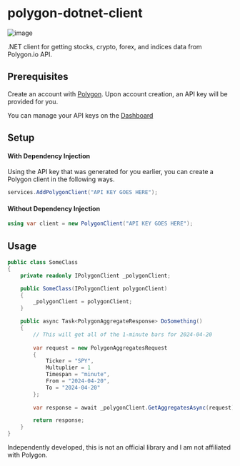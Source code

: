 # polygon-dotnet-client

![image](https://github.com/rwitzlib/polygon-dotnet-client/blob/master/docs/polygon_icon.png)

.NET client for getting stocks, crypto, forex, and indices data from Polygon.io API.

## Prerequisites
Create an account with [Polygon](https://www.polygon.io).  Upon account creation, an API key will be provided for you.

You can manage your API keys on the [Dashboard](https://polygon.io/dashboard/api-keys)

## Setup

#### With Dependency Injection
Using the API key that was generated for you earlier, you can create a Polygon client in the following ways.

```c#
services.AddPolygonClient("API KEY GOES HERE");
```

#### Without Dependency Injection

```c#
using var client = new PolygonClient("API KEY GOES HERE");
```

## Usage

```c#
public class SomeClass
{
	private readonly IPolygonClient _polygonClient;

	public SomeClass(IPolygonClient polygonClient)
	{
		_polygonClient = polygonClient;
	}

	public async Task<PolygonAggregateResponse> DoSomething()
	{
        // This will get all of the 1-minute bars for 2024-04-20
        
        var request = new PolygonAggregatesRequest
        {
            Ticker = "SPY",
            Multuplier = 1
            Timespan = "minute",
            From = "2024-04-20",
            To = "2024-04-20"
        };
        
        var response = await _polygonClient.GetAggregatesAsync(request);

        return response;
	}
}
```


Independently developed, this is not an official library and I am not affiliated with Polygon.